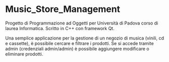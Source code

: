 # Music_Store_Management

Progetto di Programmazione ad Oggetti per Università di Padova corso di laurea Informatica.
Scritto in C++ con framework Qt.

Una semplice applicazione per la gestione di un negozio di musica (vinili, cd e cassette), è possibile cercare e filtrare i prodotti.
Se si accede tramite admin (credenziali admin/admin) è possibile aggiungere modificare o eliminare prodotti.
